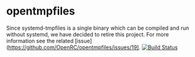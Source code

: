 # opentmpfiles

Since systemd-tmpfiles is a single binary which can be compiled and run
without systemd, we have decided to retire this project.
For more information see the related [issue](https://github.com/OpenRC/opentmpfiles/issues/19].
[![Build Status](https://travis-ci.org/OpenRC/opentmpfiles.svg?branch=master)](https://travis-ci.org/OpenRC/opentmpfiles)
